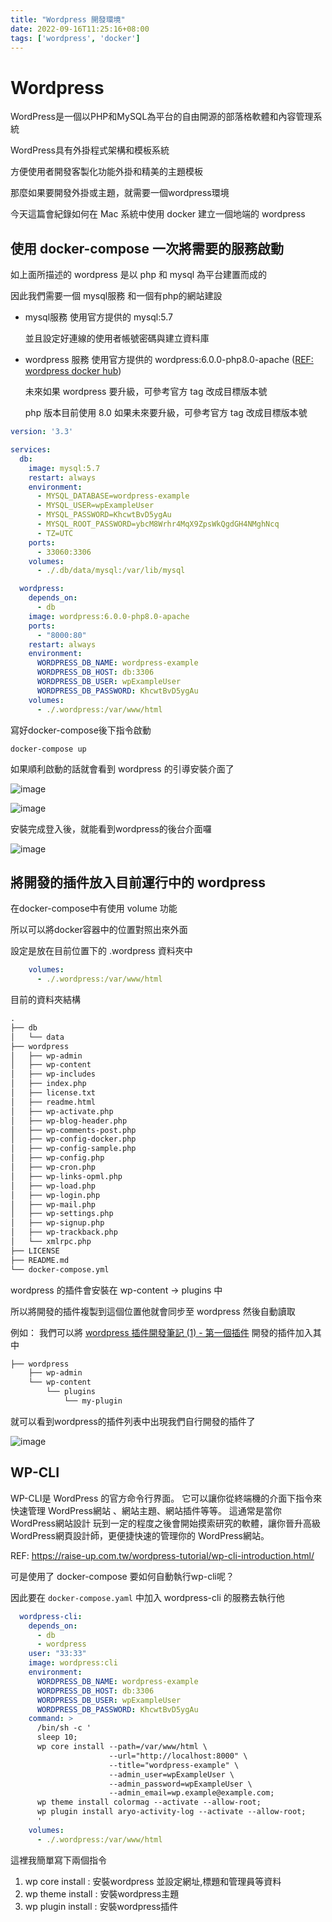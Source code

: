 ```yaml
---
title: "Wordpress 開發環境"
date: 2022-09-16T11:25:16+08:00
tags: ['wordpress', 'docker']
---
```

# Wordpress 

WordPress是一個以PHP和MySQL為平台的自由開源的部落格軟體和內容管理系統

WordPress具有外掛程式架構和模板系統

方便使用者開發客製化功能外掛和精美的主題模板

那麼如果要開發外掛或主題，就需要一個wordpress環境

今天這篇會紀錄如何在 Mac 系統中使用 docker 建立一個地端的 wordpress

## 使用 docker-compose 一次將需要的服務啟動
如上面所描述的 wordpress 是以 php 和 mysql 為平台建置而成的

因此我們需要一個 mysql服務 和一個有php的網站建設

* mysql服務
    使用官方提供的 mysql:5.7 

    並且設定好連線的使用者帳號密碼與建立資料庫

* wordpress 服務
    使用官方提供的 wordpress:6.0.0-php8.0-apache    ([REF: wordpress docker hub](https://hub.docker.com/_/wordpress))

    未來如果 wordpress 要升級，可參考官方 tag 改成目標版本號

    php 版本目前使用 8.0 如果未來要升級，可參考官方 tag 改成目標版本號

```yml
version: '3.3'

services:
  db:
    image: mysql:5.7
    restart: always
    environment:
      - MYSQL_DATABASE=wordpress-example
      - MYSQL_USER=wpExampleUser
      - MYSQL_PASSWORD=KhcwtBvD5ygAu
      - MYSQL_ROOT_PASSWORD=ybcM8Wrhr4MqX9ZpsWkQgdGH4NMghNcq
      - TZ=UTC
    ports:
      - 33060:3306
    volumes:
      - ./.db/data/mysql:/var/lib/mysql

  wordpress:
    depends_on:
      - db
    image: wordpress:6.0.0-php8.0-apache
    ports:
      - "8000:80"
    restart: always
    environment:
      WORDPRESS_DB_NAME: wordpress-example
      WORDPRESS_DB_HOST: db:3306
      WORDPRESS_DB_USER: wpExampleUser
      WORDPRESS_DB_PASSWORD: KhcwtBvD5ygAu
    volumes:
      - ./.wordpress:/var/www/html
```

寫好docker-compose後下指令啟動 
```
docker-compose up
```
如果順利啟動的話就會看到 wordpress 的引導安裝介面了

![image](https://imgur.com/O2193uv.png)

![image](https://imgur.com/lTYDKjX.png)

安裝完成登入後，就能看到wordpress的後台介面囉

![image](https://imgur.com/LCTH28q.png)


## 將開發的插件放入目前運行中的 wordpress 
在docker-compose中有使用 volume 功能

所以可以將docker容器中的位置對照出來外面

設定是放在目前位置下的 .wordpress 資料夾中

```yaml
    volumes:
      - ./.wordpress:/var/www/html
```

目前的資料夾結構
```txt
.
├── db
│   └── data
├── wordpress
│   ├── wp-admin
│   ├── wp-content
│   ├── wp-includes
│   ├── index.php
│   ├── license.txt
│   ├── readme.html
│   ├── wp-activate.php
│   ├── wp-blog-header.php
│   ├── wp-comments-post.php
│   ├── wp-config-docker.php
│   ├── wp-config-sample.php
│   ├── wp-config.php
│   ├── wp-cron.php
│   ├── wp-links-opml.php
│   ├── wp-load.php
│   ├── wp-login.php
│   ├── wp-mail.php
│   ├── wp-settings.php
│   ├── wp-signup.php
│   ├── wp-trackback.php
│   └── xmlrpc.php
├── LICENSE
├── README.md
└── docker-compose.yml
```

wordpress 的插件會安裝在 wp-content -> plugins 中

所以將開發的插件複製到這個位置他就會同步至 wordpress 然後自動讀取

例如： 我們可以將 [wordpress 插件開發筆記 (1) - 第一個插件](/WebberWuBlog/posts/202220915-develop-wordpress-plugin) 開發的插件加入其中

```txt
├── wordpress
    ├── wp-admin
    └── wp-content
        └── plugins 
            └── my-plugin 
```

就可以看到wordpress的插件列表中出現我們自行開發的插件了

![image](https://imgur.com/DyS7djk.png)


## WP-CLI
WP-CLI是 WordPress 的官方命令行界面。
它可以讓你從終端機的介面下指令來快速管理 WordPress網站 、網站主題、網站插件等等。
這通常是當你 WordPress網站設計 玩到一定的程度之後會開始摸索研究的軟體，讓你晉升高級 WordPress網頁設計師，更便捷快速的管理你的 WordPress網站。

REF: https://raise-up.com.tw/wordpress-tutorial/wp-cli-introduction.html/


可是使用了 docker-compose 要如何自動執行wp-cli呢？

因此要在 `docker-compose.yaml` 中加入 wordpress-cli 的服務去執行他

```yaml
  wordpress-cli:
    depends_on:
      - db
      - wordpress
    user: "33:33"
    image: wordpress:cli
    environment:
      WORDPRESS_DB_NAME: wordpress-example
      WORDPRESS_DB_HOST: db:3306
      WORDPRESS_DB_USER: wpExampleUser
      WORDPRESS_DB_PASSWORD: KhcwtBvD5ygAu
    command: >
      /bin/sh -c '
      sleep 10;
      wp core install --path=/var/www/html \
                      --url="http://localhost:8000" \
                      --title="wordpress-example" \
                      --admin_user=wpExampleUser \
                      --admin_password=wpExampleUser \
                      --admin_email=wp.example@example.com;
      wp theme install colormag --activate --allow-root;
      wp plugin install aryo-activity-log --activate --allow-root;
      '
    volumes:
      - ./.wordpress:/var/www/html
```

這裡我簡單寫下兩個指令
1. wp core install   : 安裝wordpress 並設定網址,標題和管理員等資料
2. wp theme install  : 安裝wordpress主題
3. wp plugin install : 安裝wordpress插件